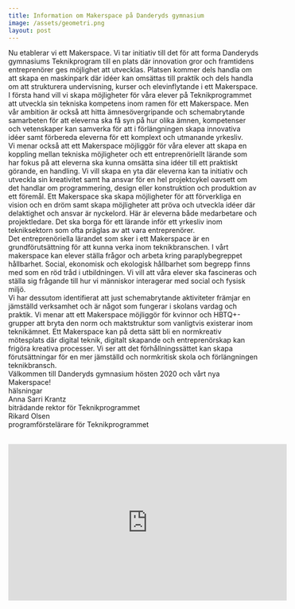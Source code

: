 ```yaml
---
title: Information om Makerspace på Danderyds gymnasium
image: /assets/geometri.png
layout: post
---
```


Nu etablerar vi ett Makerspace. Vi tar initiativ till det för att forma Danderyds gymnasiums Teknikprogram till en plats där innovation gror och framtidens entreprenörer ges möjlighet att utvecklas. Platsen kommer dels handla om att skapa en maskinpark där idéer kan omsättas till praktik och dels handla om att strukturera undervisning, kurser och elevinflytande i ett Makerspace.
<br>
I första hand vill vi skapa möjligheter för våra elever på Teknikprogrammet att utveckla sin tekniska kompetens inom ramen för ett Makerspace. Men vår ambition är också att hitta ämnesövergripande och schemabrytande samarbeten för att eleverna ska få syn på hur olika ämnen, kompetenser och vetenskaper kan samverka för att i förlängningen skapa innovativa idéer samt förbereda eleverna för ett komplext och utmanande yrkesliv.
<br>
Vi menar också att ett Makerspace möjliggör för våra elever att skapa en koppling mellan tekniska möjligheter och ett entreprenöriellt lärande som har fokus på att eleverna ska kunna omsätta sina idéer till ett praktiskt görande, en handling. Vi vill skapa en yta där eleverna kan ta initiativ och utveckla sin kreativitet samt ha ansvar för en hel projektcykel oavsett om det handlar om programmering, design eller konstruktion och produktion av ett föremål. Ett Makerspace ska skapa möjligheter för att förverkliga en vision och en dröm samt skapa möjligheter att pröva och utveckla idéer där delaktighet och ansvar är nyckelord. Här är eleverna både medarbetare och projektledare. Det ska borga för ett lärande inför ett yrkesliv inom tekniksektorn som ofta präglas av att vara entreprenörer. 
<br>
Det entreprenöriella lärandet som sker i ett Makerspace är en grundförutsättning för att kunna verka inom teknikbranschen. I vårt makerspace kan elever ställa frågor och arbeta kring paraplybegreppet hållbarhet. Social, ekonomisk och ekologisk hållbarhet som begrepp finns med som en röd tråd i utbildningen. Vi vill att våra elever ska fascineras och ställa sig frågande till hur vi människor interagerar med social och fysisk miljö.
<br>
Vi har dessutom identifierat att just schemabrytande aktiviteter främjar en jämställd verksamhet och är något som fungerar i skolans vardag och praktik. Vi menar att ett Makerspace möjliggör för kvinnor och HBTQ+- grupper att bryta den norm och maktstruktur som vanligtvis existerar inom teknikämnet. Ett Makerspace kan på detta sätt bli en normkreativ mötesplats där digital teknik, digitalt skapande och entreprenörskap kan frigöra kreativa processer.  Vi ser att det förhållningssättet kan skapa förutsättningar för en mer jämställd och normkritisk skola och förlängningen teknikbransch.
<br>
Välkommen till Danderyds gymnasium hösten 2020 och vårt nya Makerspace!
<br>
hälsningar
<br>
Anna Sarri Krantz
<br>
biträdande rektor för Teknikprogrammet
<br>
Rikard Olsen
<br>
programförstelärare för Teknikprogrammet

<br>
<iframe width="560" height="315" src="https://www.youtube.com/embed/G3uTRW7QnXI" frameborder="0" allow="accelerometer; autoplay; encrypted-media; gyroscope; picture-in-picture" allowfullscreen></iframe>
